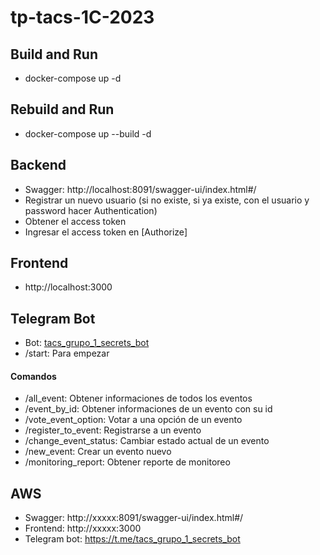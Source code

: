 # tp-tacs-1C-2023

## Build and Run
- docker-compose up -d

## Rebuild and Run
- docker-compose up --build -d

## Backend
- Swagger: http://localhost:8091/swagger-ui/index.html#/
- Registrar un nuevo usuario (si no existe, si ya existe, con el usuario y password hacer Authentication)
- Obtener el access token
- Ingresar el access token en [Authorize]

## Frontend
- http://localhost:3000

## Telegram Bot
- Bot: <a href="https://t.me/tacs_grupo_1_secrets_bot">tacs_grupo_1_secrets_bot</a>
- /start: Para empezar
#### Comandos
- /all_event: Obtener informaciones de todos los eventos
- /event_by_id: Obtener informaciones de un evento con su id
- /vote_event_option: Votar a una opción de un evento
- /register_to_event: Registrarse a un evento
- /change_event_status: Cambiar estado actual de un evento
- /new_event: Crear un evento nuevo
- /monitoring_report: Obtener reporte de monitoreo

## AWS
- Swagger: http://xxxxx:8091/swagger-ui/index.html#/
- Frontend: http://xxxxx:3000
- Telegram bot: https://t.me/tacs_grupo_1_secrets_bot
